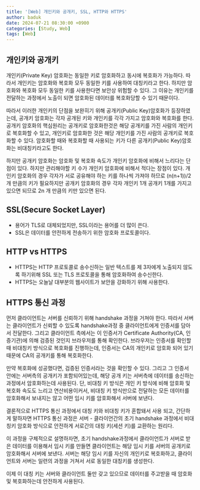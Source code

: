 ```yaml
---
title: '[Web] 개인키와 공개키, SSL, HTTP와 HTTPS'
author: baduk
date: 2024-07-21 08:30:00 +0900
categories: [Study, Web]
tags: [Web]
---
```


## 개인키와 공개키

개인키(Private Key) 암호화는 동일한 키로 암호화하고 동시에 복호화가 가능하다. 따라서 개인키는 암호화와 복호화 모두 동일한 키를 사용하여 대칭키라고 한다. 하지만 암호화와 복호화 모두 동일한 키를 사용한다면 보안상 위험할 수 있다. 그 이유는 개인키를 전달하는 과정에서 노출이 되면 암호화된 데이터를 복호화당할 수 있기 때문이다.

따라서 이러한 개인키의 단점을 보완히기 위해 공개키(Public Key)암호화가 등장하였는데,  공개키 암호화는 각자 공개된 키와 개인키를 각각 가지고 암호화와 복호화를 한다. 공개키 암호화의 핵심원리는 공개키로 암호화한것은 해당 공개키를 가진 사람의 개인키로 복호화할 수 있고, 개인키로 암호화한 것은 해당 개인키를 가진 사람의 공개키로 복호화할 수 있다. 암호화할 때와 복호화할 때 사용되는 키가 다른 공개키(Public Key)암호화는 비대칭키라고도 한다.

하지만 공개키 암호화는 암호화 및 복호화 속도가 개인키 암호화에 비해서 느리다는 단점이 있다. 하지만 관리해야할 키 수가 개인키 암호화에 비해서 적다는 장점이 있다. 개인키 암호화의 경우 각자가 서로 공유해야 하는 키를 하나씩 가져야 하므로 (n(n+1))/2 개 만큼의 키가 필요하지만 공개키 암호화의 경우 각자 개인키 1개 공개키 1개를 가지고 있으면 되므로 2n 개 만큼의 키만 있으면 된다.

## SSL(Secure Socket Layer)

- 용어가 TLS로 대체되었지만, SSL이라는 용어를 더 많이 쓴다.
- SSL은 데이터를 안전하게 전송하기 위한 암호화 프로토콜이다.


## HTTP vs HTTPS
- HTTPS는 HTTP 프로토콜로 송수신하는 일반 텍스트를 제 3자에게 노출되지 않도록 하기위해 SSL 또는 TLS 프로토콜을 통해 암호화하여 송수신한다.
- HTTPS는 오늘날 대부분의 웹사이트가 보안을 강화하기 위해 사용한다.


## HTTPS 통신 과정

먼저 클라이언트는 서버를 신뢰하기 위해 handshake 과정을 거쳐야 한다. 따라서 서버는 클라이언트가 신뢰할 수 있도록 handshake과정 중 클라이언트에게 인증서를 담아서 전달한다. 그리고 클라이언트 측에서는 이 인증서가 Certificate Authority(CA, 인증기관)에 의해 검증된 것인지 브라우저를 통해 확인한다. 브라우저는 인증서를 확인할 때 비대칭키 방식으로 복호화를 진행하는데, 인증서는 CA의 개인키로 암호화 되어 있기 때문에 CA의 공개키를 통해 복호화한다.

만약 복호화에 성공했다면, 검증된 인증서라는 것을 확인할 수 있다. 그리고 그 인증서 안에는 서버측의 공개키가 포함되어있는데, 해당 공개 키는 서버측에 데이터를 송신하는 과정에서 암호화하는데 사용된다. 단, 비대칭 키 방식은 개인 키 방식에 비해 암호화 및 복호화 속도도 느리고  연산비용이커서, 비대칭 키 방식만으로 전달하는 모든 데이터를 암호화해서 보내지는 않고 어떤 임시 키를 암호화해서 서버에 보낸다.

결론적으로 HTTPS 통신 과정에서 대칭 키와 비대칭 키가 혼합돼서 사용 되고, 간단하게 말하자면 HTTPS 통신 과정은 서버 - 클라이언간의 초기 handshake 과정에서 비대칭키 암호화 방식으로 안전하게 서로간의 대칭 키(세션 키)를 교환하는 원리다.

이 과정을 구체적으로 설명하자면, 초기 handshake과정에서 클라이언트가 서버로 받은 데이터를 이용해서 임시 키를 만들면 클라이언트는 해당 임시 키를 서버의 공개키로 암호화해서 서버에 보낸다. 서버는 해당 임시 키를 자신의 개인키로 복호화하고, 클라이언트와 서버는 일련의 과정을 거쳐서 서로 동일한 대칭키를 생성한다.

이제 이 대칭 키는 서버와 클라이언트 둘만 갖고 있으므로 데이터를 주고받을 때 암호화 및 복호화하는데 안전하게 사용된다.


